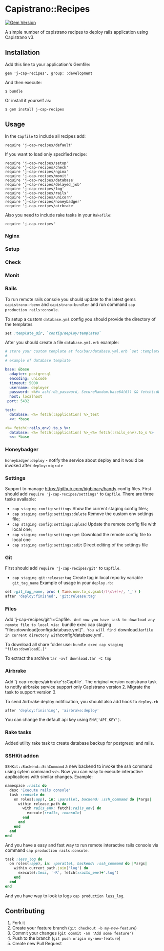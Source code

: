 # Capistrano::Recipes
[![Gem Version](https://badge.fury.io/rb/j-cap-recipes.png)](http://badge.fury.io/rb/j-cap-recipes)

A simple number of capistrano recipes to deploy rails application using Capistrano v3.

## Installation

Add this line to your application's Gemfile:

    gem 'j-cap-recipes', group: :development

And then execute:

    $ bundle

Or install it yourself as:

    $ gem install j-cap-recipes

## Usage

In the `Capfile` to include all recipes add:

    require 'j-cap-recipes/default'

If you want to load only specified recipe:

    require 'j-cap-recipes/setup'
    require 'j-cap-recipes/check'
    require 'j-cap-recipes/nginx'
    require 'j-cap-recipes/monit'
    require 'j-cap-recipes/database'
    require 'j-cap-recipes/delayed_job'
    require 'j-cap-recipes/log'
    require 'j-cap-recipes/rails'
    require 'j-cap-recipes/unicorn'
    require 'j-cap-recipes/honeybadger'
    require 'j-cap-recipes/airbrake'

Also you need to include rake tasks in your `Rakefile`:

    require 'j-cap-recipes'

### Nginx
### Setup
### Check
### Monit
### Rails

To run remote rails console you should update to the latest gems `capistrano-rbenv` and `capistrano-bundler`
and run command `cap production rails:console`.

To setup a custom `database.yml` config you should provide the directory of the templates

```ruby
set :template_dir, `config/deploy/templates`
```

After you should create a file `database.yml.erb` example:

```yaml
# store your custom template at foo/bar/database.yml.erb `set :template_dir, "foo/bar"`
#
# example of database template

base: &base
  adapter: postgresql
  encoding: unicode
  timeout: 5000
  username: deployer
  password: <%#= ask(:db_password, SecureRandom.base64(6)) && fetch(:db_password) %>
  host: localhost
 port: 5432

test:
  database: <%= fetch(:application) %>_test
  <<: *base

<%= fetch(:rails_env).to_s %>:
  database: <%= fetch(:application) %>_<%= fetch(:rails_env).to_s %>
  <<: *base

```

### Honeybadger

`honeybadger:deploy` - notify the service about deploy and it would be invoked after `deploy:migrate`

### Settings

Support to manage https://github.com/bigbinary/handy config files. First should add `require 'j-cap-recipes/settings'` to `Capfile`.
There are three tasks available:

- `cap staging config:settings` Show the current staging config files;
- `cap staging config:settings:delete` Remove the custom env settings file;
- `cap staging config:settings:upload` Update the remote config file with local one;
- `cap staging config:settings:get` Download the remote config file to local one
- `cap staging config:settings:edit` Direct editing of the settings file

### Git

First should add `require 'j-cap-recipes/git'` to `Capfile`.
- `cap staging git:release:tag` Create tag in local repo by variable `git_tag_name`
 Example of usage in your `deploy.rb`:

```ruby
set :git_tag_name, proc { Time.now.to_s.gsub(/[\s\+]+/, '_') }
after 'deploy:finished', 'git:release:tag'
```

### Files

Add 'j-cap-recipes/git'` to `Capfile`.
And now you have task to download any remote file to local via:
`bundle exec cap staging "files:download[config/database.yml]"`.
You will find `download.tar` file in current directory with `config/database.yml`.

To download all share folder use:
`bundle exec cap staging "files:download[.]"`

To extract the archive `tar -xvf download.tar -C tmp`

### Airbrake

Add 'j-cap-recipes/airbrake'` to `Capfile`. The original version capistrano task to notify airbrake service support only
Capistrano version 2. Migrate the task to support version 3.

To send Airbrake deploy notification, you should also add hook to `deploy.rb`

```ruby
after 'deploy:finishing', 'airbrake:deploy'
```

You can change the default api key using `ENV['API_KEY']`.


### Rake tasks

Added utility rake task to create database backup for postgresql and rails.

### SSHKit addon

`SSHKit::Backend::SshCommand` a new backend to invoke the ssh command using sytem command `ssh`.
Now you can easy to execute interactive applications with similar changes. Example:

```ruby
namespace :rails do
  desc 'Execute rails console'
  task :console do
    on roles(:app), in: :parallel, backend: :ssh_command do |*args|
      within release_path do
        with rails_env: fetch(:rails_env) do
          execute(:rails, :console)
        end
      end
    end
  end
end
```

And you have a easy and fast way to run remote interactive rails console via command `cap production rails:console`.

```ruby
task :less_log do
  on roles(:app), in: :parallel, backend: :ssh_command do |*args|
    within current_path.join('log') do
      execute(:less, '-R', fetch(:rails_env)+'.log')
    end
  end
end
```

And you have way to look to logs `cap production less_log`.

## Contributing

1. Fork it
2. Create your feature branch (`git checkout -b my-new-feature`)
3. Commit your changes (`git commit -am 'Add some feature'`)
4. Push to the branch (`git push origin my-new-feature`)
5. Create new Pull Request
